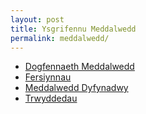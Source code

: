```yaml
---
layout: post
title: Ysgrifennu Meddalwedd
permalink: meddalwedd/
---
```


+ [Dogfennaeth Meddalwedd](/meddalwedd/dogfennaeth/)
+ [Fersiynnau](/meddalwedd/fersiynnau/)
+ [Meddalwedd Dyfynadwy](/meddalwedd/cyfeirio/)
+ [Trwyddedau](/meddalwedd/trwyddedau/)
